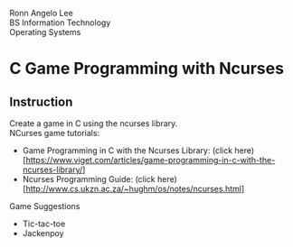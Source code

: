 Ronn Angelo Lee  
BS Information Technology  
Operating Systems  
  
# C Game Programming with Ncurses
## Instruction
Create a game in C using the ncurses library.    
NCurses game tutorials:
- Game Programming in C with the Ncurses Library: (click here)[https://www.viget.com/articles/game-programming-in-c-with-the-ncurses-library/]
- Ncurses Programming Guide: (click here)[http://www.cs.ukzn.ac.za/~hughm/os/notes/ncurses.html]
    
Game Suggestions
- Tic-tac-toe
- Jackenpoy